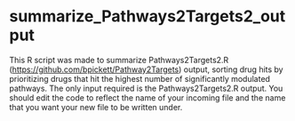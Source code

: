 # summarize_Pathways2Targets2_output
This R script was made to summarize Pathways2Targets2.R (https://github.com/bpickett/Pathway2Targets) output, sorting drug hits by 
prioritizing drugs that hit the highest number of significantly modulated pathways. The only input required is the Pathways2Targets2.R 
output. You should edit the code to reflect the name of your incoming file and the name that you want your new file to be written under.

